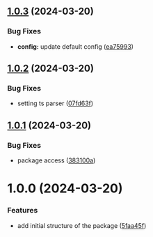## [1.0.3](https://github.com/light-tower-team/eslint-plugin/compare/v1.0.2...v1.0.3) (2024-03-20)


### Bug Fixes

* **config:** update default config ([ea75993](https://github.com/light-tower-team/eslint-plugin/commit/ea75993ee5d8550a7492f8a66a163ae28a8edeb3))

## [1.0.2](https://github.com/light-tower-team/eslint-plugin/compare/v1.0.1...v1.0.2) (2024-03-20)


### Bug Fixes

* setting ts parser ([07fd63f](https://github.com/light-tower-team/eslint-plugin/commit/07fd63ffea09178ba775739c89c6f9466c45164d))

## [1.0.1](https://github.com/light-tower-team/eslint-plugin/compare/v1.0.0...v1.0.1) (2024-03-20)


### Bug Fixes

* package access ([383100a](https://github.com/light-tower-team/eslint-plugin/commit/383100aef0dc6687926a576129653a499bcae425))

# 1.0.0 (2024-03-20)


### Features

* add initial structure of the package ([5faa45f](https://github.com/light-tower-team/eslint-plugin/commit/5faa45f12e70d0023e676bf907827b622f1fcea6))
